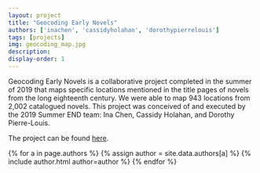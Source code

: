```yaml
---
layout: project
title: "Geocoding Early Novels"
authors: ['inachen', 'cassidyholahan', 'dorothypierrelouis']
tags: [projects]
img: geocoding_map.jpg
description:
display-order: 1
---
```




Geocoding Early Novels is a collaborative project completed in the summer of 2019 that maps specific locations mentioned in the title pages of novels from the long eighteenth century. We were able to map 943 locations from 2,002 catalogued novels. This project was conceived of and executed by the 2019 Summer END team: Ina Chen, Cassidy Holahan, and Dorothy Pierre-Louis.

The project can be found [here](https://cholahan.github.io/end19/).

{% for a in page.authors %}
{% assign author = site.data.authors[a] %}
{% include author.html author=author %}
{% endfor %}
